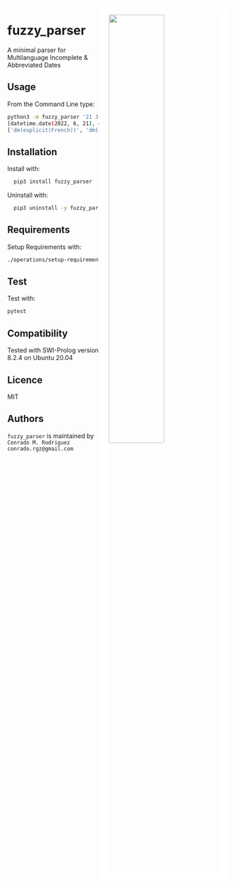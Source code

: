 <img src=".github/flags-jakearchibald.github.io-scour.svg?raw=true" width="50%" align="right" style="border:20px solid white">

fuzzy_parser
============

A minimal parser for Multilanguage Incomplete & Abbreviated Dates 

Usage
-----
From the Command Line type:

```bash
python3 -m fuzzy_parser '21 Juin - 9 Juil.'
[datetime.date(2022, 6, 21), datetime.date(2022, 7, 9)]
['dm(explicit(French))', 'dm(abbreviated(French))']
```

Installation
------------
Install with:

```bash
  pip3 install fuzzy_parser
```

Uninstall with:

```bash
  pip3 uninstall -y fuzzy_parser
```

Requirements
------------

Setup Requirements with:
```bash
./operations/setup-requirements.sh
```

Test
-------------
Test with:

```bash
pytest
```

Compatibility
-------------

Tested with SWI-Prolog version 8.2.4 on Ubuntu 20.04

Licence
-------

MIT

Authors
-------

`fuzzy_parser` is maintained by `Conrado M. Rodriguez conrado.rgz@gmail.com`
